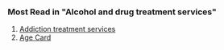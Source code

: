 ###  Most Read in "Alcohol and drug treatment services"

  1. [ Addiction treatment services ](/en/health/health-services/alcohol-and-drug-treatment-services/alcohol-addiction-services/)
  2. [ Age Card ](/en/health/health-services/alcohol-and-drug-treatment-services/garda-age-card/)
